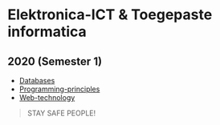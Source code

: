 # Elektronica-ICT & Toegepaste informatica
## 2020 (Semester 1)

- [Databases](index/Vakken/Databases.md)
- [Programming-principles](index/Vakken/Programming-principles.md)
- [Web-technology](index/Vakken/Web-technology.md)

> STAY SAFE PEOPLE! 